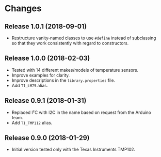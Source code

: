 # Changes #

## Release 1.0.1 (2018-09-01) ##

* Restructure vanity-named classes to use `#define` instead of subclassing so that they work consistently with regard to constructors.

## Release 1.0.0 (2018-02-03) ##

* Tested with 14 different makes/models of temperature sensors.
* Improve examples for clarity.
* Improve descriptions in the `library.properties` file.
* Add `TI_LM75` alias.

## Release 0.9.1 (2018-01-31) ##

* Replaced I²C with I2C in the name based on request from the Arduino team.
* Add `TI_TMP112` alias.

## Release 0.9.0 (2018-01-29) ##

* Initial version tested only with the Texas Instruments TMP102.
